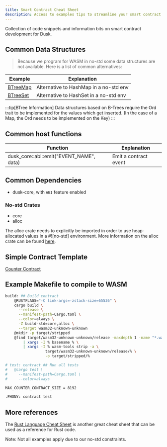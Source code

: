 ```yaml
---
title: Smart Contract Cheat Sheet
description: Access to examples tips to streamline your smart contract development on Dusk.
---
```


Collection of code snippets and information bits on smart contract development for Dusk.

## Common Data Structures

> Because we program for WASM in no-std some data structures are not available. Here is a list of common alternatives:

| Example                                                                                        | Explanation                                                                           |
| ---------------------------------------------------------------------------------------------- | ------------------------------------------------------------------------------------- |
| [BTreeMap](https://doc.rust-lang.org/nightly/alloc/collections/btree_map/struct.BTreeMap.html) | Alternative to HashMap in a no-std env |
| [BTreeSet](https://doc.rust-lang.org/beta/alloc/collections/btree_set/struct.BTreeSet.html)    | Alternative to HashSet in a no-std env |

:::tip[BTree Information]
Data structures based on B-Trees require the Ord trait to be implemented for the values which get inserted. (In the case of a Map, the Ord needs to be implemented on the Key)
:::

## Common host functions

| Function                                 | Explanation           |
| ---------------------------------------- | --------------------- |
| dusk_core::abi::emit("EVENT_NAME", data) | Emit a contract event |

## Common Dependencies

- dusk-core, with `ABI` feature enabled

### No-std Crates

- core
- alloc

The alloc crate needs to explicitly be imported in order to use heap-allocated values in a #![no-std] environment.
More information on the alloc crate can be found <a href="https://doc.rust-lang.org/alloc/" target="_blank">here</a>.

## Simple Contract Template

[Counter Contract](https://github.com/dusk-network/my-first-contract)

## Example Makefile to compile to WASM

```bash
build: ## Build contract
	@RUSTFLAGS="-C link-args=-zstack-size=65536" \
	cargo build \
	  --release \
	  --manifest-path=Cargo.toml \
	  --color=always \
	  -Z build-std=core,alloc \
	  --target wasm32-unknown-unknown
	@mkdir -p target/stripped
	@find target/wasm32-unknown-unknown/release -maxdepth 1 -name "*.wasm" \
	    | xargs -I % basename % \
	    | xargs -I % wasm-tools strip -a \
	 	          target/wasm32-unknown-unknown/release/% \
	 	          -o target/stripped/%

# test: contract ## Run all tests
#	@cargo test \
#	  --manifest-path=Cargo.toml \
#	  --color=always

MAX_COUNTER_CONTRACT_SIZE = 8192

.PHONY: contract test
```

## More references

The <a href="https://cheats.rs/" target="_blank">Rust Language Cheat Sheet</a> is another great cheat sheet that can be used as a reference for Rust code. 

Note: Not all examples apply due to our no-std constraints.